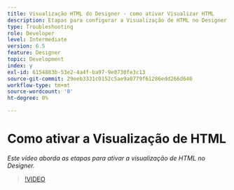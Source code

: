 ```yaml
---
title: Visualização HTML do Designer - como ativar Visualizar HTML
description: Etapas para configurar a Visualização de HTML no Designer
type: Troubleshooting
role: Developer
level: Intermediate
version: 6.5
feature: Designer
topic: Development
index: y
exl-id: 6154883b-53e2-4a4f-ba97-9e0730fe3c13
source-git-commit: 29eeb3331c0152c5ae9a0779f61286edd266d640
workflow-type: tm+mt
source-wordcount: '0'
ht-degree: 0%

---
```



# Como ativar a Visualização de HTML

*Este vídeo aborda as etapas para ativar a visualização de HTML no Designer.*

>[!VIDEO](https://video.tv.adobe.com/v/335498?quality=9&learn=on)
